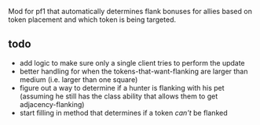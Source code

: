 Mod for pf1 that automatically determines flank bonuses for allies based on token placement and which token is being targeted.

## todo
- add logic to make sure only a single client tries to perform the update
- better handling for when the tokens-that-want-flanking are larger than medium (i.e. larger than one square)
- figure out a way to determine if a hunter is flanking with his pet (assuming he still has the class ability that allows them to get adjacency-flanking)
- start filling in method that determines if a token _can't_ be flanked

